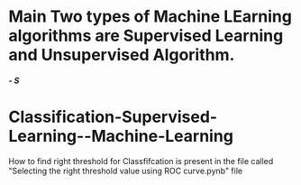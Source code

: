 # Main Two types of Machine LEarning algorithms are Supervised Learning and Unsupervised Algorithm.

##### - S


# Classification-Supervised-Learning--Machine-Learning
How to find right threshold for Classfifcation is present in the file called "Selecting the right threshold value using ROC curve.pynb" file
